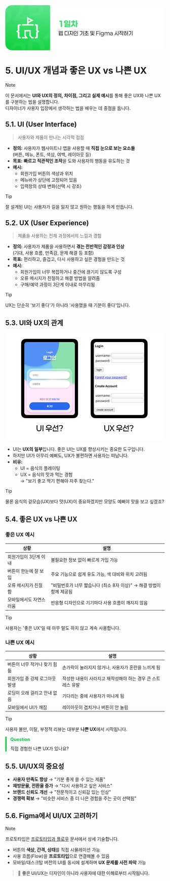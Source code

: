 <img src="./header.png" />

# 5. UI/UX 개념과 좋은 UX vs 나쁜 UX

> [!NOTE]  
> 이 문서에서는 **UI와 UX의 정의, 차이점, 그리고 실제 예시**를 통해 좋은 UX와 나쁜 UX를 구분하는 법을 설명합니다.  
> 디자이너가 사용자 입장에서 생각하는 법을 배우는 데 중점을 둡니다.

## 5.1. UI (User Interface)

> 사용자와 제품이 만나는 시각적 접점

- **정의:** 사용자가 웹사이트나 앱을 사용할 때 **직접 눈으로 보는 요소들**  
  (버튼, 메뉴, 폰트, 색상, 여백, 레이아웃 등)
- **목표:** **빠르고 직관적인 조작**을 도와 사용자의 행동을 유도하는 것
- **예시:**
  - 회원가입 버튼의 색상과 위치
  - 메뉴바가 상단에 고정되어 있음
  - 입력창의 상태 변화(선택 시 강조)

> [!TIP]
> 잘 설계된 UI는 사용자가 길을 잃지 않고 원하는 행동을 하게 만듭니다.

## 5.2. UX (User Experience)

> 제품을 사용하는 전체 과정에서의 느낌과 경험

- **정의:** 사용자가 제품을 사용하면서 **겪는 전반적인 감정과 인상**  
  (기대, 사용 흐름, 만족감, 문제 해결 등 포함)
- **목표:** 편리하고, 즐겁고, 다시 사용하고 싶은 경험을 만드는 것
- **예시:**
  - 회원가입이 너무 복잡하거나 중간에 끊기지 않도록 구성
  - 오류 메시지가 친절하고 해결 방법을 알려줌
  - 구매/예약 과정이 3단계 이내로 마무리됨

> [!TIP]
> UX는 단순히 '보기 좋다'가 아니라 '사용했을 때 기분이 좋다'입니다.

## 5.3. UI와 UX의 관계

<img src="./src/05/ui_vs_ux.png" />

- UI는 **UX의 일부**입니다. 좋은 UI는 UX를 향상시키는 중요한 도구입니다.
- 하지만 UI가 아무리 예뻐도, UX가 불편하면 사용자는 떠납니다.
- **비유:**
  - UI = 음식의 플레이팅
  - UX = 음식의 맛과 먹는 경험  
    → "보기 좋고 먹기 편해야 자주 찾는다."

> [!TIP]
> 물론 음식의 겉모습(UX)보다 맛(UX)이 중요하겠지만 모양도 예뻐야 맛을 보고 싶겠죠?

## 5.4. 좋은 UX vs 나쁜 UX

### 좋은 UX 예시

| 상황                    | 설명                                                                 |
| ----------------------- | -------------------------------------------------------------------- |
| 회원가입이 3단계 이내   | 불필요한 정보 없이 빠르게 가입 가능                                  |
| 버튼이 한눈에 잘 보임   | 주요 기능으로 쉽게 유도 가능, 색 대비와 위치 고려됨                  |
| 오류 메시지가 친절함    | "비밀번호가 너무 짧습니다 (최소 8자 이상)" → 해결 방법이 함께 제공됨 |
| 모바일에서도 자연스러움 | 반응형 디자인으로 기기마다 사용 흐름이 깨지지 않음                   |

> [!TIP]
> 사용자는 '좋은 UX'일 때 아무 말도 하지 않고 계속 사용합니다.

### 나쁜 UX 예시

| 상황                           | 설명                                                         |
| ------------------------------ | ------------------------------------------------------------ |
| 버튼이 너무 작거나 찾기 힘듦   | 손가락이 눌러지지 않거나, 사용자가 혼란을 느끼게 됨          |
| 회원가입 중 강제 로그아웃 발생 | 작성한 내용이 사라지고 재작성해야 하는 경우 큰 스트레스 유발 |
| 로딩이 오래 걸리고 안내 없음   | 기다리는 중에 사용자가 떠나게 됨                             |
| 모바일에서 UI가 깨짐           | 레이아웃이 겹치거나 버튼이 안 눌림                           |

> [!TIP]
> 사용자 불만, 이탈, 부정적 리뷰는 대부분 **나쁜 UX**에서 시작됩니다.

<div style="border-left: 4px solid rgb(0, 204, 61); padding: 0px 12px;">
  <p style="color: rgb(0, 204, 61); padding: 0; margin: 0 0 10px 0;"><strong>Question</strong></p>
  <p style="padding: 0; margin: 0;">직접 경험한 나쁜 UX가 있나요?</p>
</div>

## 5.5. UI/UX의 중요성

- **사용자 만족도 향상** → "기분 좋게 쓸 수 있는 제품"
- **재방문율, 전환율 증가** → "다시 사용하고 싶은 서비스"
- **브랜드 신뢰도 개선** → "전문적이고 신뢰감 있는 인상"
- **경쟁력 확보** → "비슷한 서비스 중 더 나은 경험을 주는 곳이 선택됨"

## 5.6. Figma에서 UI/UX 고려하기

> [!NOTE]
> 프로토타입은 [프로토타입과 플로우](/day_4/01-Prototype-and-Flow.md.md) 문서에서 상세 기술합니다.

- 버튼의 **색상, 간격, 상태**를 직접 시뮬레이션 가능
- 사용 흐름(Flow)을 **프로토타입**으로 연결해볼 수 있음
- 모바일/데스크탑 버전의 UI를 동시에 설계하며 **UX 문제를 사전 파악** 가능

> 🎯 **좋은 UI/UX는 디자인이 아니라 사용자에 대한 이해로부터 시작됩니다.**
